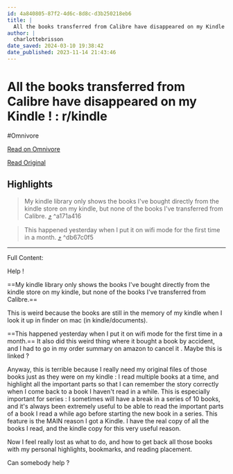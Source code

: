 ```yaml
---
id: 4a840805-87f2-4d6c-8d8c-d3b250218eb6
title: |
  All the books transferred from Calibre have disappeared on my Kindle ! : r/kindle
author: |
  charlottebrisson
date_saved: 2024-03-10 19:38:42
date_published: 2023-11-14 21:43:46
---
```


# All the books transferred from Calibre have disappeared on my Kindle ! : r/kindle
#Omnivore

[Read on Omnivore](https://omnivore.app/me/all-the-books-transferred-from-calibre-have-disappeared-on-my-ki-18e2abb9a21)

[Read Original](https://www.reddit.com/r/kindle/comments/14il149/all_the_books_transferred_from_calibre_have/)

## Highlights

> My kindle library only shows the books I've bought directly from the kindle store on my kindle, but none of the books I've transferred from Calibre. [⤴️](https://omnivore.app/me/all-the-books-transferred-from-calibre-have-disappeared-on-my-ki-18e2abb9a21#a171a416-4b32-4e2c-be76-dddd7ca4ad57)  ^a171a416

> This happened yesterday when I put it on wifi mode for the first time in a month. [⤴️](https://omnivore.app/me/all-the-books-transferred-from-calibre-have-disappeared-on-my-ki-18e2abb9a21#db67c0f5-f408-454b-9a67-58509f991086)  ^db67c0f5


--- 

Full Content: 

 Help !

==My kindle library only shows the books I've bought directly from the kindle store on my kindle, but none of the books I've transferred from Calibre.== 

 This is weird because the books are still in the memory of my kindle when I look it up in finder on mac (in kindle/documents).

==This happened yesterday when I put it on wifi mode for the first time in a month.== It also did this weird thing where it bought a book by accident, and I had to go in my order summary on amazon to cancel it . Maybe this is linked ?

 Anyway, this is terrible because I really need my original files of those books just as they were on my kindle : I read multiple books at a time, and highlight all the important parts so that I can remember the story correctly when I come back to a book I haven't read in a while. This is especially important for series : I sometimes will have a break in a series of 10 books, and it's always been extremely useful to be able to read the important parts of a book I read a while ago before starting the new book in a series. This feature is the MAIN reason I got a Kindle. I have the real copy of all the books I read, and the kindle copy for this very useful reason.

 Now I feel really lost as what to do, and how to get back all those books with my personal highlights, bookmarks, and reading placement.

 Can somebody help ?
